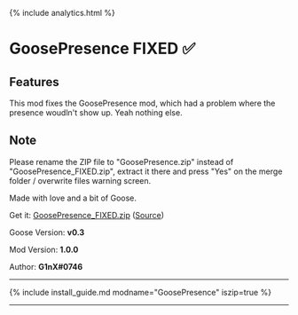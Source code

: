 {% include analytics.html %}

# GoosePresence FIXED ✅

## Features

This mod fixes the GoosePresence mod, which had a problem where the presence woudln't show up.
Yeah nothing else.

## Note

Please rename the ZIP file to "GoosePresence.zip" instead of "GoosePresence_FIXED.zip", extract it there and press "Yes" on the merge folder / overwrite files 
warning screen.

Made with love and a bit of Goose.

Get it: [GoosePresence_FIXED.zip](https://cdn.discordapp.com/attachments/676616674601992223/982763820344832011/GoosePresence_FIXED.zip)
([Source](https://github.com/GenaroYT/GoosePresenceFIXED))

Goose Version: **v0.3**

Mod Version: **1.0.0**

Author: **G1nX#0746**

---

{% include install_guide.md modname="GoosePresence" iszip=true %}

---

